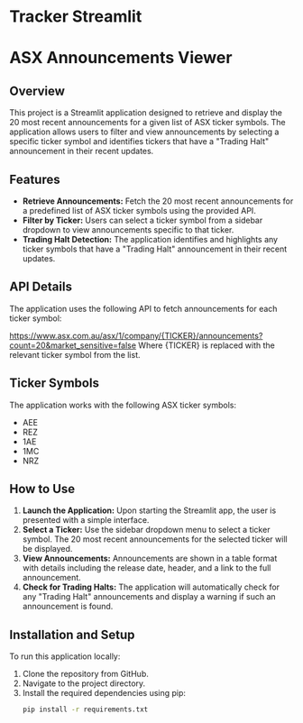 # Tracker Streamlit
 
# ASX Announcements Viewer

## Overview

This project is a Streamlit application designed to retrieve and display the 20 most recent announcements for a given list of ASX ticker symbols. The application allows users to filter and view announcements by selecting a specific ticker symbol and identifies tickers that have a "Trading Halt" announcement in their recent updates.

## Features

- **Retrieve Announcements:** Fetch the 20 most recent announcements for a predefined list of ASX ticker symbols using the provided API.
- **Filter by Ticker:** Users can select a ticker symbol from a sidebar dropdown to view announcements specific to that ticker.
- **Trading Halt Detection:** The application identifies and highlights any ticker symbols that have a "Trading Halt" announcement in their recent updates.

## API Details

The application uses the following API to fetch announcements for each ticker symbol:

https://www.asx.com.au/asx/1/company/{TICKER}/announcements?count=20&market_sensitive=false
Where {TICKER} is replaced with the relevant ticker symbol from the list.

## Ticker Symbols

The application works with the following ASX ticker symbols:

- AEE
- REZ
- 1AE
- 1MC
- NRZ

## How to Use

1. **Launch the Application:** Upon starting the Streamlit app, the user is presented with a simple interface.
2. **Select a Ticker:** Use the sidebar dropdown menu to select a ticker symbol. The 20 most recent announcements for the selected ticker will be displayed.
3. **View Announcements:** Announcements are shown in a table format with details including the release date, header, and a link to the full announcement.
4. **Check for Trading Halts:** The application will automatically check for any "Trading Halt" announcements and display a warning if such an announcement is found.


## Installation and Setup

To run this application locally:

1. Clone the repository from GitHub.
2. Navigate to the project directory.
3. Install the required dependencies using pip:
   ```bash
   pip install -r requirements.txt
